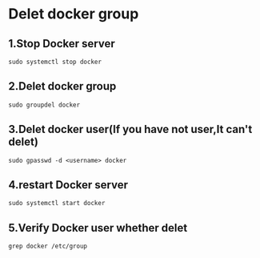 # Delet docker group
## 1.Stop Docker server
```
sudo systemctl stop docker
```
## 2.Delet docker group
```
sudo groupdel docker
```
## 3.Delet docker user(If you have not user,It can't delet)
```
sudo gpasswd -d <username> docker
```
## 4.restart Docker server
```
sudo systemctl start docker
```
## 5.Verify Docker user whether delet 
```
grep docker /etc/group
```
